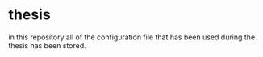# thesis 
in this repository all of the configuration file that has been used during the thesis has been stored.

